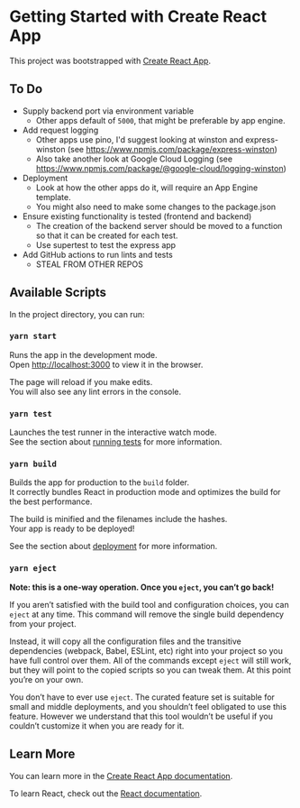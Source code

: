 # Getting Started with Create React App

This project was bootstrapped with [Create React App](https://github.com/facebook/create-react-app).

## To Do
- Supply backend port via environment variable
  - Other apps default of `5000`, that might be preferable by app engine.
- Add request logging
  - Other apps use pino, I'd suggest looking at winston and express-winston (see https://www.npmjs.com/package/express-winston)
  - Also take another look at Google Cloud Logging (see https://www.npmjs.com/package/@google-cloud/logging-winston)
- Deployment
  - Look at how the other apps do it, will require an App Engine template.
  - You might also need to make some changes to the package.json
- Ensure existing functionality is tested (frontend and backend)
  - The creation of the backend server should be moved to a function so that it can be created for each test.
  - Use supertest to test the express app
- Add GitHub actions to run lints and tests
  - STEAL FROM OTHER REPOS


## Available Scripts

In the project directory, you can run:

### `yarn start`

Runs the app in the development mode.\
Open [http://localhost:3000](http://localhost:3000) to view it in the browser.

The page will reload if you make edits.\
You will also see any lint errors in the console.

### `yarn test`

Launches the test runner in the interactive watch mode.\
See the section about [running tests](https://facebook.github.io/create-react-app/docs/running-tests) for more information.

### `yarn build`

Builds the app for production to the `build` folder.\
It correctly bundles React in production mode and optimizes the build for the best performance.

The build is minified and the filenames include the hashes.\
Your app is ready to be deployed!

See the section about [deployment](https://facebook.github.io/create-react-app/docs/deployment) for more information.

### `yarn eject`

**Note: this is a one-way operation. Once you `eject`, you can’t go back!**

If you aren’t satisfied with the build tool and configuration choices, you can `eject` at any time. This command will remove the single build dependency from your project.

Instead, it will copy all the configuration files and the transitive dependencies (webpack, Babel, ESLint, etc) right into your project so you have full control over them. All of the commands except `eject` will still work, but they will point to the copied scripts so you can tweak them. At this point you’re on your own.

You don’t have to ever use `eject`. The curated feature set is suitable for small and middle deployments, and you shouldn’t feel obligated to use this feature. However we understand that this tool wouldn’t be useful if you couldn’t customize it when you are ready for it.

## Learn More

You can learn more in the [Create React App documentation](https://facebook.github.io/create-react-app/docs/getting-started).

To learn React, check out the [React documentation](https://reactjs.org/).
